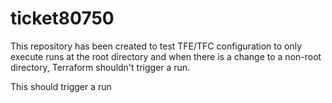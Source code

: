# ticket80750

This repository has been created to test TFE/TFC configuration to only execute runs at the root directory and when there is a change to a non-root directory, Terraform shouldn't trigger a run.


This should trigger a run
